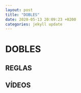 ```yaml
---
layout: post
title: "DOBLES"
date: 2020-05-13 20:09:23 +0200
categories: jekyll update
---
```


# DOBLES

## REGLAS

## VÍDEOS

